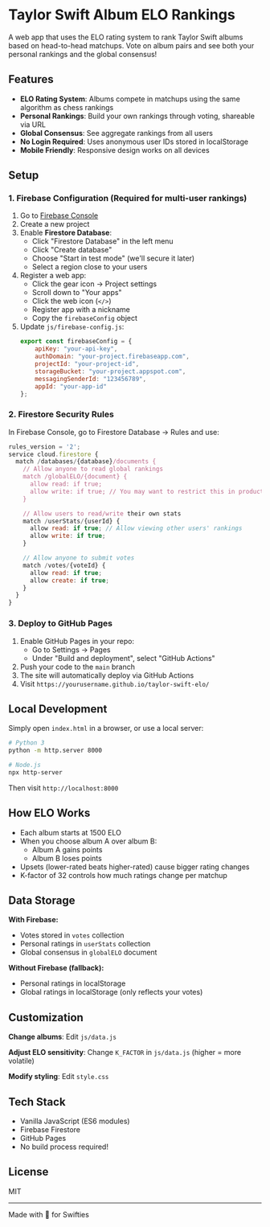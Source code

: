 # Taylor Swift Album ELO Rankings

A web app that uses the ELO rating system to rank Taylor Swift albums based on head-to-head matchups. Vote on album pairs and see both your personal rankings and the global consensus!

## Features

- **ELO Rating System**: Albums compete in matchups using the same algorithm as chess rankings
- **Personal Rankings**: Build your own rankings through voting, shareable via URL
- **Global Consensus**: See aggregate rankings from all users
- **No Login Required**: Uses anonymous user IDs stored in localStorage
- **Mobile Friendly**: Responsive design works on all devices

## Setup

### 1. Firebase Configuration (Required for multi-user rankings)

1. Go to [Firebase Console](https://console.firebase.google.com/)
2. Create a new project
3. Enable **Firestore Database**:
   - Click "Firestore Database" in the left menu
   - Click "Create database"
   - Choose "Start in test mode" (we'll secure it later)
   - Select a region close to your users
4. Register a web app:
   - Click the gear icon → Project settings
   - Scroll down to "Your apps"
   - Click the web icon (`</>`)
   - Register app with a nickname
   - Copy the `firebaseConfig` object
5. Update `js/firebase-config.js`:
   ```javascript
   export const firebaseConfig = {
       apiKey: "your-api-key",
       authDomain: "your-project.firebaseapp.com",
       projectId: "your-project-id",
       storageBucket: "your-project.appspot.com",
       messagingSenderId: "123456789",
       appId: "your-app-id"
   };
   ```

### 2. Firestore Security Rules

In Firebase Console, go to Firestore Database → Rules and use:

```javascript
rules_version = '2';
service cloud.firestore {
  match /databases/{database}/documents {
    // Allow anyone to read global rankings
    match /globalELO/{document} {
      allow read: if true;
      allow write: if true; // You may want to restrict this in production
    }

    // Allow users to read/write their own stats
    match /userStats/{userId} {
      allow read: if true; // Allow viewing other users' rankings
      allow write: if true;
    }

    // Allow anyone to submit votes
    match /votes/{voteId} {
      allow read: if true;
      allow create: if true;
    }
  }
}
```

### 3. Deploy to GitHub Pages

1. Enable GitHub Pages in your repo:
   - Go to Settings → Pages
   - Under "Build and deployment", select "GitHub Actions"
2. Push your code to the `main` branch
3. The site will automatically deploy via GitHub Actions
4. Visit `https://yourusername.github.io/taylor-swift-elo/`

## Local Development

Simply open `index.html` in a browser, or use a local server:

```bash
# Python 3
python -m http.server 8000

# Node.js
npx http-server
```

Then visit `http://localhost:8000`

## How ELO Works

- Each album starts at 1500 ELO
- When you choose album A over album B:
  - Album A gains points
  - Album B loses points
- Upsets (lower-rated beats higher-rated) cause bigger rating changes
- K-factor of 32 controls how much ratings change per matchup

## Data Storage

**With Firebase:**
- Votes stored in `votes` collection
- Personal ratings in `userStats` collection
- Global consensus in `globalELO` document

**Without Firebase (fallback):**
- Personal ratings in localStorage
- Global ratings in localStorage (only reflects your votes)

## Customization

**Change albums**: Edit `js/data.js`

**Adjust ELO sensitivity**: Change `K_FACTOR` in `js/data.js` (higher = more volatile)

**Modify styling**: Edit `style.css`

## Tech Stack

- Vanilla JavaScript (ES6 modules)
- Firebase Firestore
- GitHub Pages
- No build process required!

## License

MIT

---

Made with 💜 for Swifties
